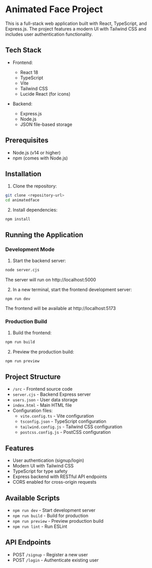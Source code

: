 # Animated Face Project

This is a full-stack web application built with React, TypeScript, and Express.js. The project features a modern UI with Tailwind CSS and includes user authentication functionality.

## Tech Stack

- Frontend:
  - React 18
  - TypeScript
  - Vite
  - Tailwind CSS
  - Lucide React (for icons)

- Backend:
  - Express.js
  - Node.js
  - JSON file-based storage

## Prerequisites

- Node.js (v14 or higher)
- npm (comes with Node.js)

## Installation

1. Clone the repository:
```bash
git clone <repository-url>
cd animatedface
```

2. Install dependencies:
```bash
npm install
```

## Running the Application

### Development Mode

1. Start the backend server:
```bash
node server.cjs
```
The server will run on http://localhost:5000

2. In a new terminal, start the frontend development server:
```bash
npm run dev
```
The frontend will be available at http://localhost:5173

### Production Build

1. Build the frontend:
```bash
npm run build
```

2. Preview the production build:
```bash
npm run preview
```

## Project Structure

- `/src` - Frontend source code
- `server.cjs` - Backend Express server
- `users.json` - User data storage
- `index.html` - Main HTML file
- Configuration files:
  - `vite.config.ts` - Vite configuration
  - `tsconfig.json` - TypeScript configuration
  - `tailwind.config.js` - Tailwind CSS configuration
  - `postcss.config.js` - PostCSS configuration

## Features

- User authentication (signup/login)
- Modern UI with Tailwind CSS
- TypeScript for type safety
- Express backend with RESTful API endpoints
- CORS enabled for cross-origin requests

## Available Scripts

- `npm run dev` - Start development server
- `npm run build` - Build for production
- `npm run preview` - Preview production build
- `npm run lint` - Run ESLint

## API Endpoints

- POST `/signup` - Register a new user
- POST `/login` - Authenticate existing user 